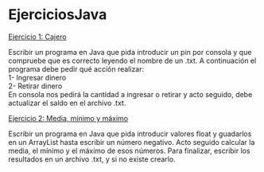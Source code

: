 # EjerciciosJava

<ins>Ejercicio 1: Cajero</ins>

Escribir un programa en Java que pida introducir un pin por consola y que compruebe que es correcto leyendo el nombre de un .txt.
A continuación el programa debe pedir qué acción realizar:
<br>
1- Ingresar dinero
<br>
2- Retirar dinero
<br>
En consola nos pedirá la cantidad a ingresar o retirar y acto seguido, debe actualizar el saldo en el archivo .txt.

<ins>Ejercicio 2: Media, mínimo y máximo</ins>

Escribir un programa en Java que pida introducir valores float y guadarlos en un ArrayList hasta escribir un número negativo.
Acto seguido calcular la media, el mínimo y el máximo de esos números. Para finalizar, escribir los resultados en un archivo .txt,
y si no existe crearlo.
